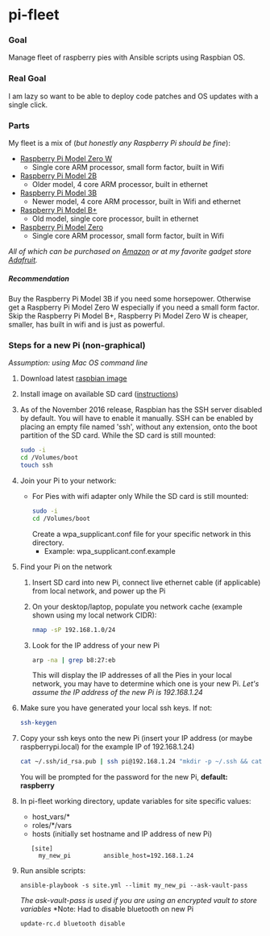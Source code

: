# pi-fleet
### Goal
Manage fleet of raspberry pies with Ansible scripts using Raspbian OS. 
### Real Goal 
I am lazy so want to be able to deploy code patches and OS updates with a single click.
### Parts
My fleet is a mix of (_but honestly any Raspberry Pi should be fine_):
* [Raspberry Pi Model Zero W](https://www.adafruit.com/product/3400)
    - Single core ARM processor, small form factor, built in Wifi    
* [Raspberry Pi Model 2B](https://www.adafruit.com/product/2358)
    - Older model, 4 core ARM processor, built in ethernet
* [Raspberry Pi Model 3B](https://www.adafruit.com/product/3055)
    - Newer model, 4 core ARM processor, built in Wifi and ethernet
* [Raspberry Pi Model B+](https://www.adafruit.com/product/1914)
    - Old model, single core processor, built in ethernet
* [Raspberry Pi Model Zero](https://www.adafruit.com/product/2885)
    - Single core ARM processor, small form factor, built in Wifi    

_All of which can be purchased on [Amazon](https://amazon.com) or at my favorite gadget store [Adafruit](https://www.adafruit.com/)._

##### Recommendation
Buy the Raspberry Pi Model 3B if you need some horsepower. 
Otherwise get a Raspberry Pi Model Zero W especially if you need a small form factor.
Skip the Raspberry Pi Model B+, Raspberry Pi Model Zero W is cheaper, smaller, has built in wifi and is just as powerful.


### Steps for a new Pi (non-graphical)
_Assumption: using Mac OS command line_
1. Download latest [raspbian image](https://www.raspberrypi.org/downloads/raspbian/)

1. Install image on available SD card ([instructions](https://www.raspberrypi.org/documentation/installation/installing-images/README.md))

1. As of the November 2016 release, Raspbian has the SSH server disabled by default. 
You will have to enable it manually.
SSH can be enabled by placing an empty file named 'ssh', without any extension, onto the boot partition of the SD card.
While the SD card is still mounted:
    ```bash
    sudo -i
    cd /Volumes/boot
    touch ssh
    ```

1. Join your Pi to your network:
    - For Pies with wifi adapter only
        While the SD card is still mounted:
        ```bash
        sudo -i
        cd /Volumes/boot
        ```
        Create a wpa_supplicant.conf file for your specific network in this directory. 
        - Example: wpa_supplicant.conf.example
        
1. Find your Pi on the network
    1. Insert SD card into new Pi, connect live ethernet cable (if applicable) from local network, and power up the Pi   
    1. On your desktop/laptop, populate you network cache (example shown using my local network CIDR): 
        ```bash
        nmap -sP 192.168.1.0/24
        ```
    
    1. Look for the IP address of your new Pi
        ```bash
        arp -na | grep b8:27:eb
        ```
       This will display the IP addresses of all the Pies in your local network, you may have to determine which one is your new Pi.
       *Let's assume the IP address of the new Pi is 192.168.1.24*   
   
1. Make sure you have generated your local ssh keys. If not:
    ```bash
    ssh-keygen
    ```
    
1. Copy your ssh keys onto the new Pi (insert your IP address (or maybe raspberrypi.local) for the example IP of 192.168.1.24)
    ```bash
    cat ~/.ssh/id_rsa.pub | ssh pi@192.168.1.24 "mkdir -p ~/.ssh && cat >>  ~/.ssh/authorized_keys"
    ```
   You will be prompted for the password for the new Pi, **default: raspberry**

1. In pi-fleet working directory, update variables for site specific values:
   - host_vars/*
   - roles/*/vars
   - hosts (initially set hostname and IP address of new Pi)
   
   ```
      [site]
        my_new_pi         ansible_host=192.168.1.24
   ```

1. Run ansible scripts:
    ```
    ansible-playbook -s site.yml --limit my_new_pi --ask-vault-pass
    ```
    *The ask-vault-pass is used if you are using an encrypted vault to store variables*
    *Note: Had to disable bluetooth on new Pi 
    ```
    update-rc.d bluetooth disable
    ```